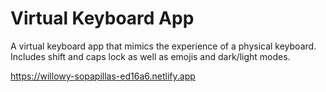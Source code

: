 # Virtual Keyboard App

A virtual keyboard app that mimics the experience of a physical keyboard. Includes shift and caps lock as well as emojis and dark/light modes.

<https://willowy-sopapillas-ed16a6.netlify.app>
